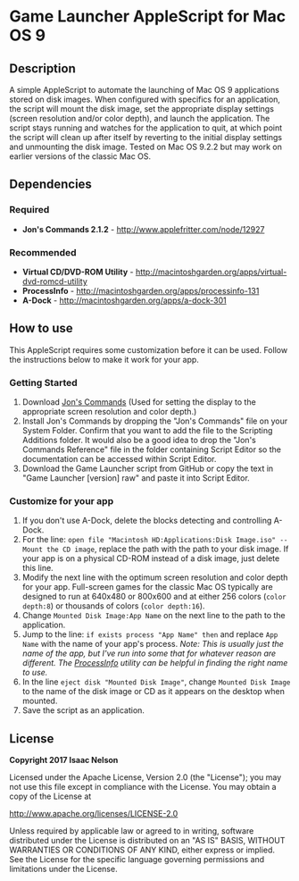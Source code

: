 # Game Launcher AppleScript for Mac OS 9

## Description
A simple AppleScript to automate the launching of Mac OS 9 applications stored on disk images. When configured with specifics for an application, the script will mount the disk image, set the appropriate display settings (screen resolution and/or color depth), and launch the application. The script stays running and watches for the application to quit, at which point the script will clean up after itself by reverting to the initial display settings and unmounting the disk image. Tested on Mac OS 9.2.2 but may work on earlier versions of the classic Mac OS.


## Dependencies
### Required
- **Jon's Commands 2.1.2** - http://www.applefritter.com/node/12927

### Recommended
- **Virtual CD/DVD-ROM Utility** - http://macintoshgarden.org/apps/virtual-dvd-romcd-utility
- **ProcessInfo** - http://macintoshgarden.org/apps/processinfo-131
- **A-Dock** - http://macintoshgarden.org/apps/a-dock-301

## How to use
This AppleScript requires some customization before it can be used. Follow the instructions below to make it work for your app.

### Getting Started
1. Download [Jon's Commands](http://www.applefritter.com/node/12927) (Used for setting the display to the appropriate screen resolution and color depth.)
2. Install Jon's Commands by dropping the "Jon's Commands" file on your System Folder. Confirm that you want to add the file to the Scripting Additions folder. It would also be a good idea to drop the "Jon's Commands Reference" file in the folder containing Script Editor so the documentation can be accessed within Script Editor.
3. Download the Game Launcher script from GitHub or copy the text in "Game Launcher [version] raw" and paste it into Script Editor.

### Customize for your app
1. If you don't use A-Dock, delete the blocks detecting and controlling A-Dock.
2. For the line: `open file "Macintosh HD:Applications:Disk Image.iso" --Mount the CD image`, replace the path with the path to your disk image. If your app is on a physical CD-ROM instead of a disk image, just delete this line.
3. Modify the next line with the optimum screen resolution and color depth for your app. Full-screen games for the classic Mac OS typically are designed to run at 640x480 or 800x600 and at either 256 colors (`color depth:8`) or thousands of colors (`color depth:16`).
4. Change `Mounted Disk Image:App Name` on the next line to the path to the application.
5. Jump to the line: `if exists process "App Name" then` and replace `App Name` with the name of your app's process. *Note: This is usually just the name of the app, but I've run into some that for whatever reason are different. The [ProcessInfo](http://macintoshgarden.org/apps/processinfo-131) utility can be helpful in finding the right name to use.*
6. In the line `eject disk "Mounted Disk Image"`, change `Mounted Disk Image` to the name of the disk image or CD as it appears on the desktop when mounted.
7. Save the script as an application.


## License

**Copyright 2017 Isaac Nelson**

Licensed under the Apache License, Version 2.0 (the "License");
you may not use this file except in compliance with the License.
You may obtain a copy of the License at

http://www.apache.org/licenses/LICENSE-2.0

Unless required by applicable law or agreed to in writing, software
distributed under the License is distributed on an "AS IS" BASIS,
WITHOUT WARRANTIES OR CONDITIONS OF ANY KIND, either express or implied.
See the License for the specific language governing permissions and
limitations under the License.
